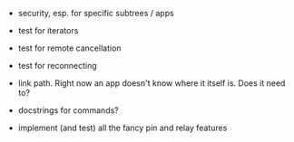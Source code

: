 
* security, esp. for specific subtrees / apps
* test for iterators
* test for remote cancellation
* test for reconnecting

* link path. Right now an app doesn't know where it itself is.
  Does it need to?

* docstrings for commands?

* implement (and test) all the fancy pin and relay features

